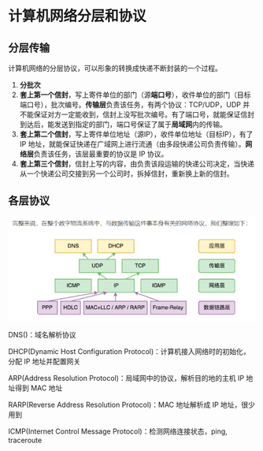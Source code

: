 # 计算机网络分层和协议

## 分层传输

计算机网络的分层协议，可以形象的转换成快递不断封装的一个过程。

1. **分批次**
2. **套上第一个信封**，写上寄件单位的部门（源**端口号**），收件单位的部门（目标端口号），批次编号。**传输层**负责该任务，有两个协议：TCP/UDP，UDP 并不能保证对方一定能收到，信封上没写批次编号。有了端口号，就能保证信封到达后，能发送到指定的部门，端口号保证了属于**局域网**内的传输。
3. **套上第二个信封**，写上寄件单位地址（源IP），收件单位地址（目标IP），有了 IP 地址，就能保证快递在广域网上进行流通（由多段快递公司负责传输）。**网络层**负责该任务，该层最重要的协议是 IP 协议。
4. **套上第三个信封**，信封上写的内容，由负责该段运输的快递公司决定，当快递从一个快递公司交接到另一个公司时，拆掉信封，重新换上新的信封。

## 各层协议

![各层协议](assets/1568689924043.png)

DNS()：域名解析协议

DHCP(Dynamic Host Configuration Protocol)：计算机接入网络时的初始化，分配 IP 地址并配置网关

ARP(Address Resolution Protocol)：局域网中的协议，解析目的地的主机 IP 地址得到 MAC 地址

RARP(Reverse Address Resolution Protocol)：MAC 地址解析成 IP 地址，很少用到

ICMP(Internet Control Message Protocol)：检测网络连接状态，ping, traceroute
